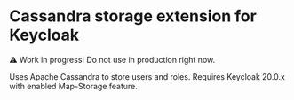 # Cassandra storage extension for Keycloak

:warning: Work in progress! Do not use in production right now.

Uses Apache Cassandra to store users and roles. Requires Keycloak 20.0.x with enabled Map-Storage feature.
